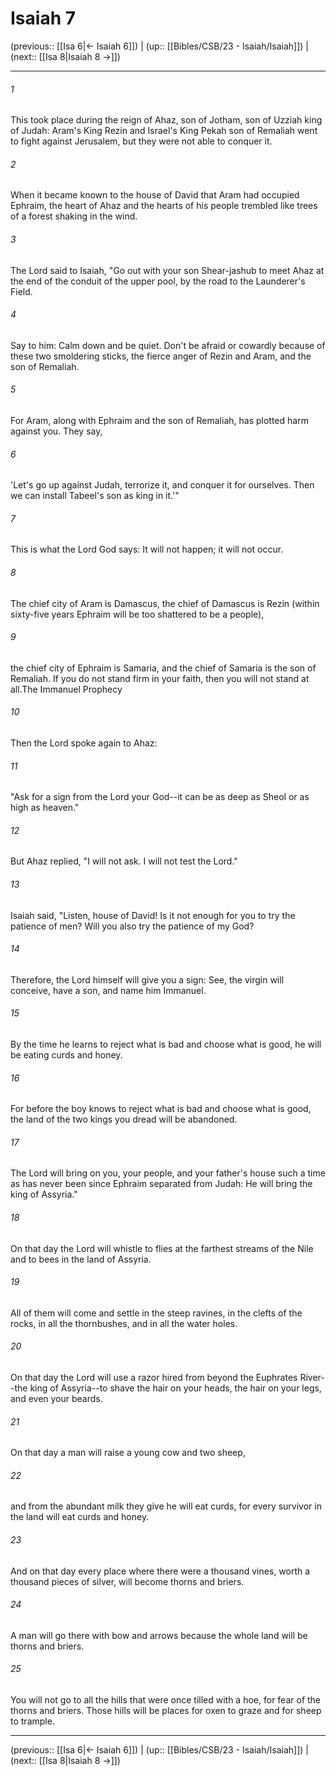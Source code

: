 # Isaiah 7

(previous:: [[Isa 6|← Isaiah 6]]) | (up:: [[Bibles/CSB/23 - Isaiah/Isaiah]]) | (next:: [[Isa 8|Isaiah 8 →]])

***


###### 1 
This took place during the reign of Ahaz, son of Jotham, son of Uzziah king of Judah: Aram's King Rezin and Israel's King Pekah son of Remaliah went to fight against Jerusalem, but they were not able to conquer it. 

###### 2 
When it became known to the house of David that Aram had occupied Ephraim, the heart of Ahaz and the hearts of his people trembled like trees of a forest shaking in the wind. 

###### 3 
The Lord said to Isaiah, "Go out with your son Shear-jashub to meet Ahaz at the end of the conduit of the upper pool, by the road to the Launderer's Field. 

###### 4 
Say to him: Calm down and be quiet. Don't be afraid or cowardly because of these two smoldering sticks, the fierce anger of Rezin and Aram, and the son of Remaliah. 

###### 5 
For Aram, along with Ephraim and the son of Remaliah, has plotted harm against you. They say, 

###### 6 
'Let's go up against Judah, terrorize it, and conquer it for ourselves. Then we can install Tabeel's son as king in it.'" 

###### 7 
This is what the Lord God says: It will not happen; it will not occur. 

###### 8 
The chief city of Aram is Damascus, the chief of Damascus is Rezin (within sixty-five years Ephraim will be too shattered to be a people), 

###### 9 
the chief city of Ephraim is Samaria, and the chief of Samaria is the son of Remaliah. If you do not stand firm in your faith, then you will not stand at all.The Immanuel Prophecy 

###### 10 
Then the Lord spoke again to Ahaz: 

###### 11 
"Ask for a sign from the Lord your God--it can be as deep as Sheol or as high as heaven." 

###### 12 
But Ahaz replied, "I will not ask. I will not test the Lord." 

###### 13 
Isaiah said, "Listen, house of David! Is it not enough for you to try the patience of men? Will you also try the patience of my God? 

###### 14 
Therefore, the Lord himself will give you a sign: See, the virgin will conceive, have a son, and name him Immanuel. 

###### 15 
By the time he learns to reject what is bad and choose what is good, he will be eating curds and honey. 

###### 16 
For before the boy knows to reject what is bad and choose what is good, the land of the two kings you dread will be abandoned. 

###### 17 
The Lord will bring on you, your people, and your father's house such a time as has never been since Ephraim separated from Judah: He will bring the king of Assyria." 

###### 18 
On that day the Lord will whistle to flies at the farthest streams of the Nile and to bees in the land of Assyria. 

###### 19 
All of them will come and settle in the steep ravines, in the clefts of the rocks, in all the thornbushes, and in all the water holes. 

###### 20 
On that day the Lord will use a razor hired from beyond the Euphrates River--the king of Assyria--to shave the hair on your heads, the hair on your legs, and even your beards. 

###### 21 
On that day a man will raise a young cow and two sheep, 

###### 22 
and from the abundant milk they give he will eat curds, for every survivor in the land will eat curds and honey. 

###### 23 
And on that day every place where there were a thousand vines, worth a thousand pieces of silver, will become thorns and briers. 

###### 24 
A man will go there with bow and arrows because the whole land will be thorns and briers. 

###### 25 
You will not go to all the hills that were once tilled with a hoe, for fear of the thorns and briers. Those hills will be places for oxen to graze and for sheep to trample.

***

(previous:: [[Isa 6|← Isaiah 6]]) | (up:: [[Bibles/CSB/23 - Isaiah/Isaiah]]) | (next:: [[Isa 8|Isaiah 8 →]])

